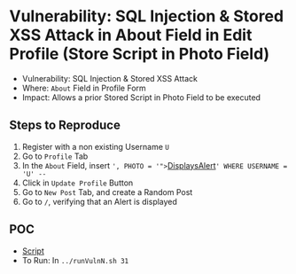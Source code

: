 # Vulnerability: SQL Injection & Stored XSS Attack in About Field in Edit Profile (Store Script in Photo Field)

- Vulnerability: SQL Injection & Stored XSS Attack
- Where: `About` Field in Profile Form
- Impact: Allows a prior Stored Script in Photo Field to be executed

## Steps to Reproduce
1. Register with a non existing Username `U`
2. Go to `Profile` Tab
3. In the `About` Field, insert `', PHOTO = '">`[DisplaysAlert](../Common/Scripts/XSS/DisplaysAlert.html)`' WHERE USERNAME = 'U' -- `
4. Click in `Update Profile` Button
5. Go to `New Post` Tab, and create a Random Post
6. Go to `/`, verifying that an Alert is displayed

## POC
- [Script](./Exploit.py)
- To Run: In `../runVulnN.sh 31`
